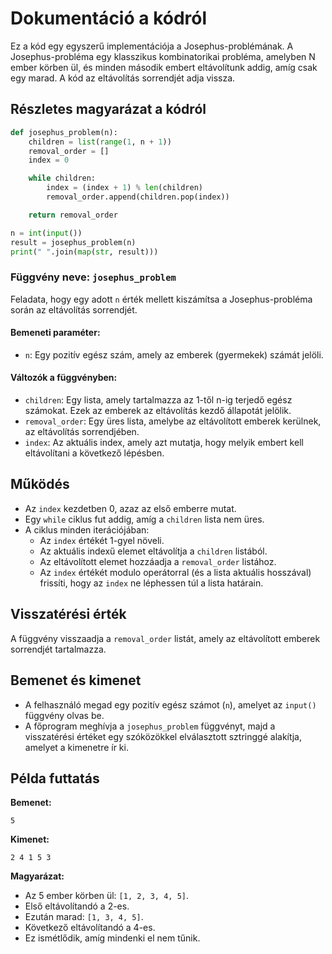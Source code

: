 # Dokumentáció a kódról

Ez a kód egy egyszerű implementációja a Josephus-problémának. A Josephus-probléma egy klasszikus kombinatorikai probléma, amelyben N ember körben ül, és minden második embert eltávolítunk addig, amíg csak egy marad. A kód az eltávolítás sorrendjét adja vissza.

## Részletes magyarázat a kódról

```python
def josephus_problem(n):
    children = list(range(1, n + 1))
    removal_order = []
    index = 0

    while children:
        index = (index + 1) % len(children)
        removal_order.append(children.pop(index))

    return removal_order

n = int(input())
result = josephus_problem(n)
print(" ".join(map(str, result)))
```

### Függvény neve: `josephus_problem`

Feladata, hogy egy adott `n` érték mellett kiszámítsa a Josephus-probléma során az eltávolítás sorrendjét.

#### Bemeneti paraméter:

- `n`: Egy pozitív egész szám, amely az emberek (gyermekek) számát jelöli.

#### Változók a függvényben:

- `children`: Egy lista, amely tartalmazza az 1-től n-ig terjedő egész számokat. Ezek az emberek az eltávolítás kezdő állapotát jelölik.
- `removal_order`: Egy üres lista, amelybe az eltávolított emberek kerülnek, az eltávolítás sorrendjében.
- `index`: Az aktuális index, amely azt mutatja, hogy melyik embert kell eltávolítani a következő lépésben.

## Működés

- Az `index` kezdetben 0, azaz az első emberre mutat.
- Egy `while` ciklus fut addig, amíg a `children` lista nem üres.
- A ciklus minden iterációjában:
    - Az `index` értékét 1-gyel növeli.
    - Az aktuális indexű elemet eltávolítja a `children` listából.
    - Az eltávolított elemet hozzáadja a `removal_order` listához.
    - Az `index` értékét modulo operátorral (és a lista aktuális hosszával) frissíti, hogy az `index` ne léphessen túl a lista határain.

## Visszatérési érték

A függvény visszaadja a `removal_order` listát, amely az eltávolított emberek sorrendjét tartalmazza.

## Bemenet és kimenet

- A felhasználó megad egy pozitív egész számot (`n`), amelyet az `input()` függvény olvas be.
- A főprogram meghívja a `josephus_problem` függvényt, majd a visszatérési értéket egy szóközökkel elválasztott sztringgé alakítja, amelyet a kimenetre ír ki.

## Példa futtatás

**Bemenet:**

```
5
```

**Kimenet:**

```
2 4 1 5 3
```

**Magyarázat:**

- Az 5 ember körben ül: `[1, 2, 3, 4, 5]`.
- Első eltávolítandó a 2-es.
- Ezután marad: `[1, 3, 4, 5]`.
- Következő eltávolítandó a 4-es.
- Ez ismétlődik, amíg mindenki el nem tűnik.
